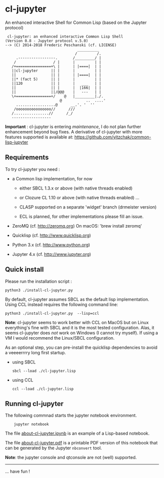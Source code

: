 
cl-jupyter
==========

An enhanced interactive Shell for Common Lisp (based on the Jupyter protocol)

```
 cl-jupyter: an enhanced interactive Common Lisp Shell
(Version 0.8 - Jupyter protocol v.5.0)
--> (C) 2014-2018 Frederic Peschanski (cf. LICENSE)
                                 __________       
                                /         /.      
     .-----------------.       /_________/ |      
    /                 / |      |         | |      
   /+================+\ |      | |====|  | |      
   ||cl-jupyter      || |      |         | |      
   ||                || |      | |====|  | |      
   ||* (fact 5)      || |      |         | |      
   ||120             || |      |   ___   | |      
   ||                || |      |  |166|  | |      
   ||                ||/@@@    |   ---   | |      
   \+================+/    @   |_________|./.     
                         @           ..  ....'    
     ..................@      __.'. '  ''         
    /oooooooooooooooo//      ///                  
   /................//      /_/                   
   ------------------                          
```

**Important** : cl-jupyter is entering *maintenance*, I do not plan further enhancement beyond bug fixes. A derivative of cl-jupyter with more features supported is available at: https://github.com/yitzchak/common-lisp-jupyter

## Requirements ##

To try cl-jupyter you need :

 - a Common lisp implementation, for now

   - either SBCL 1.3.x or above (with native threads enabled)

   - or Clozure CL 1.10 or above (with native threads enabled) ...

   - CLASP supported on a separate 'widget' branch (drmeister version)

   - ECL is planned, for other implementations please fill an issue.
 
 - ZeroMQ (cf. http://zeromq.org) On macOS: 'brew install zeromq'

 - Quicklisp (cf. http://www.quicklisp.org)

 - Python 3.x (cf. http://www.python.org)

 - Jupyter 4.x  (cf. http://www.jupyter.org)

## Quick install ##

Please run the installation script :

    python3 ./install-cl-jupyter.py

By default, cl-jupyter assumes SBCL as the default lisp implementation. Using CCL instead requires
the following command line:

    python3 ./install-cl-jupyter.py  --lisp=ccl

**Note**: cl-jupyter seems to work better with CCL on MacOS but on Linux everything's fine with SBCL
 and it is the most tested configuration. Alas, it seems cl-jupyter does *not* work on Windows (I cannot try myself).
 If using a VM I would recommend the Linux/SBCL configuration.

As an optional step, you can pre-install the quicklisp dependencies to avoid
a veeeerrrry long first startup.

  - using SBCL

        sbcl --load ./cl-jupyter.lisp

  - using CCL

        ccl --load ./cl-jupyter.lisp

## Running cl-jupyter

The following commnad starts the jupyter notebook environment.

        jupyter notebook

The file [about-cl-jupyter.ipynb](https://github.com/fredokun/cl-jupyter/blob/master/about-cl-jupyter.ipynb) is an example of a Lisp-based notebook.

The file [about-cl-jupyter.pdf](https://github.com/fredokun/cl-jupyter/blob/master/about-cl-jupyter.pdf) is a printable PDF version of this notebook that can be generated by the Jupyter `nbconvert` tool.

**Note**: the jupyter console and qtconsole are not (well) supported.

----

 ... have fun !

